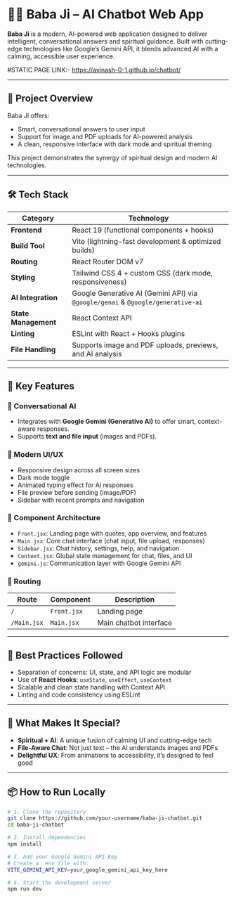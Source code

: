 # 🧘‍♂️ Baba Ji – AI Chatbot Web App

**Baba Ji** is a modern, AI-powered web application designed to deliver intelligent, conversational answers and spiritual guidance. Built with cutting-edge technologies like Google’s Gemini API, it blends advanced AI with a calming, accessible user experience.

#STATIC PAGE LINK:- https://avinash-0-1.github.io/chatbot/

---

## 🚀 Project Overview

Baba Ji offers:
- Smart, conversational answers to user input
- Support for image and PDF uploads for AI-powered analysis
- A clean, responsive interface with dark mode and spiritual theming

This project demonstrates the synergy of spiritual design and modern AI technologies.

---

## 🛠️ Tech Stack

| Category         | Technology                                                                 |
|------------------|-----------------------------------------------------------------------------|
| **Frontend**      | React 19 (functional components + hooks)                                   |
| **Build Tool**    | Vite (lightning-fast development & optimized builds)                       |
| **Routing**       | React Router DOM v7                                                        |
| **Styling**       | Tailwind CSS 4 + custom CSS (dark mode, responsiveness)                    |
| **AI Integration**| Google Generative AI (Gemini API) via `@google/genai` & `@google/generative-ai` |
| **State Management** | React Context API                                                       |
| **Linting**       | ESLint with React + Hooks plugins                                          |
| **File Handling** | Supports image and PDF uploads, previews, and AI analysis                  |

---

## 🧩 Key Features

### 💬 Conversational AI
- Integrates with **Google Gemini (Generative AI)** to offer smart, context-aware responses.
- Supports **text and file input** (images and PDFs).

### 🎨 Modern UI/UX
- Responsive design across all screen sizes
- Dark mode toggle
- Animated typing effect for AI responses
- File preview before sending (image/PDF)
- Sidebar with recent prompts and navigation

### 🧱 Component Architecture
- `Front.jsx`: Landing page with quotes, app overview, and features
- `Main.jsx`: Core chat interface (chat input, file upload, responses)
- `Sidebar.jsx`: Chat history, settings, help, and navigation
- `Context.jsx`: Global state management for chat, files, and UI
- `gemini.js`: Communication layer with Google Gemini API

### 🔀 Routing
| Route      | Component        | Description                  |
|------------|------------------|------------------------------|
| `/`        | `Front.jsx`      | Landing page                 |
| `/Main.jsx`| `Main.jsx`       | Main chatbot interface       |

---

## 📐 Best Practices Followed

- Separation of concerns: UI, state, and API logic are modular
- Use of **React Hooks**: `useState`, `useEffect`, `useContext`
- Scalable and clean state handling with Context API
- Linting and code consistency using ESLint

---

## 🌟 What Makes It Special?

- **Spiritual + AI**: A unique fusion of calming UI and cutting-edge tech
- **File-Aware Chat**: Not just text – the AI understands images and PDFs
- **Delightful UX**: From animations to accessibility, it’s designed to feel good

---



## 📦 How to Run Locally

```bash
# 1. Clone the repository
git clone https://github.com/your-username/baba-ji-chatbot.git
cd baba-ji-chatbot

# 2. Install dependencies
npm install

# 3. Add your Google Gemini API Key
# Create a .env file with:
VITE_GEMINI_API_KEY=your_google_gemini_api_key_here

# 4. Start the development server
npm run dev
